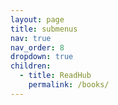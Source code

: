 ```yaml
---
layout: page
title: submenus
nav: true
nav_order: 8
dropdown: true
children:
  - title: ReadHub
    permalink: /books/
---
```

